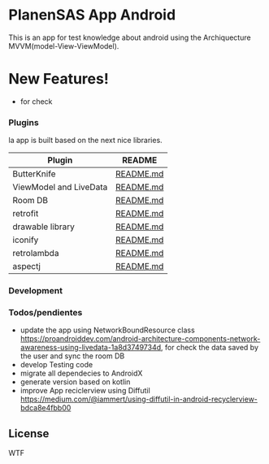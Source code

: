 # PlanenSAS App Android


This is an app for test knowledge about android using the Archiquecture MVVM(model-View-ViewModel).

# New Features!

  - for check

### Plugins

la app is built based on the next nice libraries.

| Plugin | README |
| ------ | ------ |
| ButterKnife |             [README.md][PlDb] |
| ViewModel and LiveData |  [README.md][PlGh] |
| Room DB |                 [README.md][PlGd] |
| retrofit |                [README.md][PlOd] |
| drawable library |        [README.md][PlMe] |
| iconify |                 [README.md][PlGa] |
| retrolambda |             [README.md][PlRL] |
| aspectj |                 [README.md][PlAJ] |


### Development


### Todos/pendientes

 - update the app using NetworkBoundResource class https://proandroiddev.com/android-architecture-components-network-awareness-using-livedata-1a8d3749734d, for check the data saved by the user and sync the room DB
 - develop Testing code
 - migrate all dependecies to AndroidX
 - generate version based on kotlin
 - improve App reciclerview using Diffutil https://medium.com/@iammert/using-diffutil-in-android-recyclerview-bdca8e4fbb00

License
----

WTF


[//]: # (These are reference links used in the body of this note and get stripped out when the markdown processor does its job. There is no need to format nicely because it shouldn't be seen. Thanks SO - http://stackoverflow.com/questions/4823468/store-comments-in-markdown-syntax)

   [PlDb]: <https://jakewharton.github.io/butterknife/>
   [PlGh]: <https://developer.android.com/jetpack/docs/guide>
   [PlGd]: <https://developer.android.com/topic/libraries/architecture/room>
   [PlOd]: <https://square.github.io/retrofit/>
   [PlMe]: <https://github.com/mikepenz/MaterialDrawer>
   [PlGa]: <https://github.com/mikepenz/Android-Iconics>
   [PlRL]: <https://github.com/evant/gradle-retrolambda>
   [PlAJ]: <https://github.com/Archinamon/android-gradle-aspectj>
